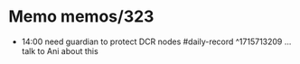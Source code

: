 # Memo memos/323
- 14:00 need guardian to protect DCR nodes #daily-record ^1715713209
...
talk to Ani about this